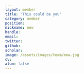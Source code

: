 ```yaml
---
layout: member
title: "This could be you"
category: member
position: 
nickname: new
handle: 
email: 
twitter: 
github: 
scholar: 
image: /assets/images/team/new.jpg
cv: 
alum: false
---
```


